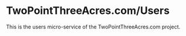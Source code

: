 # TwoPointThreeAcres.com/Users

This is the users micro-service of the TwoPointThreeAcres.com project.